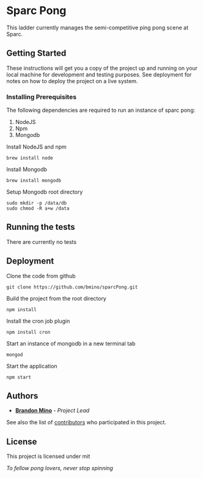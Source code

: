 # Sparc Pong

This ladder currently manages the semi-competitive ping pong scene at Sparc.


## Getting Started

These instructions will get you a copy of the project up and running on your local machine for development and testing purposes. See deployment for notes on how to deploy the project on a live system.


### Installing Prerequisites

The following dependencies are required to run an instance of sparc pong:

1. NodeJS
2. Npm
3. Mongodb

Install NodeJS and npm

```
brew install node
```

Install Mongodb

```
brew install mongodb
```

Setup Mongodb root directory
```
sudo mkdir -p /data/db
sudo chmod -R a+w /data
```

## Running the tests

There are currently no tests


## Deployment

Clone the code from github
```
git clone https://github.com/bmino/sparcPong.git
```

Build the project from the root directory
```
npm install
```

Install the cron job plugin
```
npm install cron
```

Start an instance of mongodb in a new terminal tab
```
mongod
```

Start the application
```
npm start
```


## Authors

* **[Brandon Mino](https://github.com/bmino)** - *Project Lead*

See also the list of [contributors](https://github.com/bmino/sparcPong/contributors) who participated in this project.


## License

This project is licensed under mit


*To fellow pong lovers, never stop spinning*
